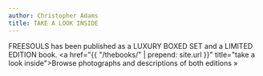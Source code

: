 ```yaml
---
author: Christopher Adams
title: TAKE A LOOK INSIDE
---
```


FREESOULS has been published as a LUXURY BOXED SET and a LIMITED EDITION book. <a href="{{ "/thebooks/" | prepend: site.url }}" title="take a look inside">Browse&nbsp;photographs&nbsp;and&nbsp;descriptions&nbsp;of&nbsp;both&nbsp;editions&nbsp;&raquo;</a>

